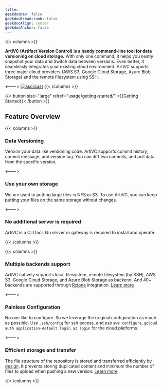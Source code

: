 ```yaml
---
title: 
geekdocNav: false
geekdocBreadcrumb: false
geekdocAlign: center
geekdocAnchor: false
---
```


{{< columns >}}

<p style="text-align: left">
<b>ArtiVC (Artifact Version Control) is a handy command-line tool for data versioning on cloud storage.</b> With only one command, it helps you neatly snapshot your data and Switch data between versions. Even better, it seamlessly integrates your existing cloud environment. ArtiVC supports three major cloud providers (AWS S3, Google Cloud Storage, Azure Blob Storage) and the remote filesystem using SSH.
</p>

<--->
[![asciicast](https://asciinema.org/a/6JEhzpJ5QMiSkiC74s5CyT257.svg)](https://asciinema.org/a/6JEhzpJ5QMiSkiC74s5CyT257?autoplay=1)
{{< /columns >}}

{{< button size="large" relref="usage/getting-started/" >}}Getting Started{{< /button >}}

## Feature Overview

{{< columns >}}
### Data Versioning

Version your data like versioning code. ArtiVC supports commit history, commit message, and version tag. You can diff two commits, and pull data from the specific version.

<--->

### Use your own storage

We are used to putting large files in NFS or S3. To use ArtiVC, you can keep putting your files on the same storage without changes.

<--->

### No additional server is required

ArtiVC is a CLI tool. No server or gateway is required to install and operate.

{{< /columns >}}

{{< columns >}}

### Multiple backends support

ArtiVC natively supports local filesystem, remote filesystem (by SSH), AWS S3, Google Cloud Storage, and Azure Blob Storage as backend. And 40+ backends are supported through [Rclone](backends/rclone/) integration. [Learn more](backends/)

<--->

### Painless Configuration

No one like to configure. So we leverage the original configuration as much as possible. Use `.ssh/config` for ssh access, and use `aws configure`, `gcloud auth application-default login`, `az login` for the cloud platforms.

<--->

### Efficient storage and transfer

The file structure of the repository is stored and transferred efficiently by [design](design/how-it-works/). It prevents storing duplicated content and minimum the number of files to upload when pushing a new version. [Learn more](design/benchmark/)


{{< /columns >}}
